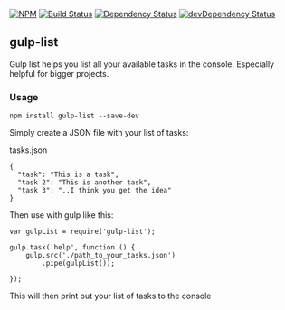 [![NPM](https://img.shields.io/npm/v/gulp-list.svg)](https://www.npmjs.com/package/gulp-list)
[![Build Status](https://travis-ci.org/Daveloper87/gulp-list.svg)](https://travis-ci.org/Daveloper87/gulp-list) [![Dependency Status](https://img.shields.io/david/Daveloper87/gulp-list.svg)](https://david-dm.org/daveloper87/gulp-list) [![devDependency Status](https://img.shields.io/david/dev/Daveloper87/gulp-list.svg)](https://david-dm.org/daveloper87/gulp-list#info=devDependencies) 

## gulp-list

Gulp list helps you list all your available tasks in the console. Especially helpful for bigger projects.

### Usage 

    npm install gulp-list --save-dev

Simply create a JSON file with your list of tasks:

tasks.json

    {
      "task": "This is a task",
      "task 2": "This is another task",
      "task 3": "..I think you get the idea"
    }

Then use with gulp like this:

    var gulpList = require('gulp-list');
    
    gulp.task('help', function () {
        gulp.src('./path_to_your_tasks.json')
            .pipe(gulpList());
    
    });
    

This will then print out your list of tasks to the console
